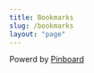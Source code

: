 ```yaml
---
title: Bookmarks
slug: /bookmarks
layout: "page"
---
```

<div class="pinboard-tags">
<script language="javascript" src="https://pinboard.in/badge?user=taylorjadin&num=40&color=86CFF7-109FED&size=18-22"></script>
</div>

<script language="javascript" src="https://pinboard.in//widgets/v1/linkroll/?user=taylorjadin&count=100"></script>

Powerd by [Pinboard](https://pinboard.in/)